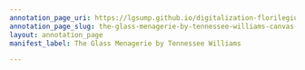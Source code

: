 ```yaml
---
annotation_page_uri: https://lgsump.github.io/digitalization-florilegium/annotations/the-glass-menagerie-by-tennessee-williams-canvas-1-318-403519.json
annotation_page_slug: the-glass-menagerie-by-tennessee-williams-canvas-1-318-403519
layout: annotation_page
manifest_label: The Glass Menagerie by Tennessee Williams

---
```

